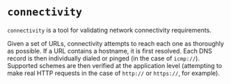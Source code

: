 # `connectivity`

`connectivity` is a tool for validating network connectivity requirements.

Given a set of URLs, connectivity attempts to reach each one as thoroughly as
possible. If a URL contains a hostname, it is first resolved. Each DNS record
is then individually dialed or pinged (in the case of `icmp://`). Supported
schemes are then verified at the application level (attempting to make real
HTTP requests in the case of `http://` or `https://`, for example).
